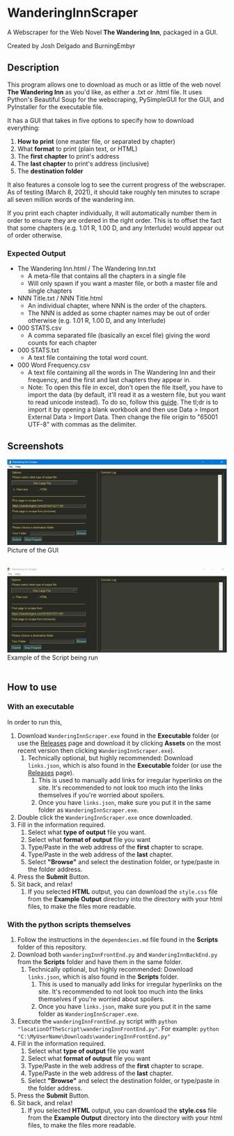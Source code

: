 # WanderingInnScraper
A Webscraper for the Web Novel **The Wandering Inn**, packaged in a GUI.

Created by Josh Delgado and BurningEmbyr

## Description

This program allows one to download as much or as little of the web novel **The Wandering Inn** as you'd like, as either a .txt or .html file. It uses Python's Beautiful Soup for the webscraping, PySimpleGUI for the GUI, and PyInstaller for the executable file.

It has a GUI that takes in five options to specify how to download everything:

1. **How to print** (one master file, or separated by chapter)
1. What **format** to print (plain text, or HTML)
1. The **first chapter** to print's address
1. The **last chapter** to print's address (inclusive)
1. The **destination folder**


It also features a console log to see the current progress of the webscraper. As of testing (March 8, 2021), it should take roughly ten minutes to scrape all seven million words of the wandering inn.

If you print each chapter individually, it will automatically number them in order to ensure they are ordered in the right order. This is to offset the fact that some chapters (e.g. 1.01 R, 1.00 D, and any Interlude) would appear out of order otherwise.

### Expected Output

* The Wandering Inn.html / The Wandering Inn.txt
  * A meta-file that contains all the chapters in a single file
  * Will only spawn if you want a master file, or both a master file and single chapters
* NNN Title.txt / NNN Title.html
  * An individual chapter, where NNN is the order of the chapters.
  * The NNN is added as some chapter names may be out of order otherwise (e.g. 1.01 R, 1.00 D, and any Interlude)
* 000 STATS.csv
  * A comma separated file (basically an excel file) giving the word counts for each chapter
* 000 STATS.txt
  * A text file containing the total word count.
* 000 Word Frequency.csv
  * A text file containing all the words in The Wandering Inn and their frequency, and the first and last chapters they appear in.
  * Note: To open this file in excel, don't open the file itself, you have to import the data (by default, it'll read it as a western file, but you want to read unicode instead). To do so, follow this [guide](https://stackoverflow.com/questions/6002256/is-it-possible-to-force-excel-recognize-utf-8-csv-files-automatically). The tl;dr is to import it by opening a blank workbook and then use Data > Import External Data > Import Data. Then change the file origin to "65001 UTF-8" with commas as the delimiter.



## Screenshots
![GUI Screenshot](/images/GUI_Screenshot.png)
Picture of the GUI <br></br>

![GUI In Use](/images/demo.gif) 
Example of the Script being run <br></br>



## How to use

### With an executable
In order to run this,

1. Download `WanderingInnScraper.exe` found in the **Executable** folder (or use the [Releases](https://github.com/DelgadoJosh/WanderingInnScraper/releases) page and download it by clicking **Assets** on the most recent version then clicking `WanderingInnScraper.exe`).
    1. Technically optional, but highly recommended: Download `links.json`, which is also found in the **Executable** folder (or use the [Releases](https://github.com/DelgadoJosh/WanderingInnScraper/releases) page).
        1. This is used to manually add links for irregular hyperlinks on the site. It's recommended to not look too much into the links themselves if you're worried about spoilers.
        1. Once you have `links.json`, make sure you put it in the same folder as `WanderingInnScraper.exe`.
1. Double click the `WanderingInnScraper.exe` once downloaded.
1. Fill in the information required.
    1. Select what **type of output** file you want.
    1. Select what **format of output** file you want
    1. Type/Paste in the web address of the **first** chapter to scrape.
    1. Type/Paste in the web address of the **last** chapter.
    1. Select **"Browse"** and select the destination folder, or type/paste in the folder address.
1. Press the **Submit** Button.
1. Sit back, and relax!
    1. If you selected **HTML** output, you can download the `style.css` file from the **Example Output** directory into the directory with your html files, to make the files more readable.  

### With the python scripts themselves
1. Follow the instructions in the `dependencies.md` file found in the **Scripts** folder of this repository.
1. Download both `wanderingInnFrontEnd.py` and `WanderingInnBackEnd.py` from the **Scripts** folder and have them in the same folder.
    1. Technically optional, but highly recommended: Download `links.json`, which is also found in the **Scripts** folder.
        1. This is used to manually add links for irregular hyperlinks on the site. It's recommended to not look too much into the links themselves if you're worried about spoilers.
        1. Once you have `links.json`, make sure you put it in the same folder as `WanderingInnScraper.exe`.
1. Execute the `wanderingInnFrontEnd.py` script with `python "locationOfTheScript\wanderingInnFrontEnd.py"`.
  For example: `python "C:\MyUserName\Downloads\wanderingInnFrontEnd.py"`
1. Fill in the information required.
    1. Select what **type of output** file you want
    1. Select what **format of output** file you want
    1. Type/Paste in the web address of the **first** chapter to scrape.
    1. Type/Paste in the web address of the **last** chapter.
    1. Select **"Browse"** and select the destination folder, or type/paste in the folder address.
1. Press the **Submit** Button.
1. Sit back, and relax!
    1. If you selected **HTML** output, you can download the **style.css** file from the **Example Output** directory into the directory with your html files, to make the files more readable.   


